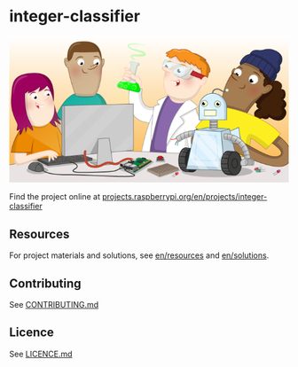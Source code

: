 # integer-classifier

![integer-classifier](banner.png)

Find the project online at [projects.raspberrypi.org/en/projects/integer-classifier](https://projects.raspberrypi.org/en/projects/integer-classifier)

## Resources
For project materials and solutions, see [en/resources](https://github.com/raspberrypilearning/integer-classifier/tree/master/en/resources) and [en/solutions](https://github.com/raspberrypilearning/integer-classifier/tree/master/en/solutions).

## Contributing
See [CONTRIBUTING.md](CONTRIBUTING.md)

## Licence
 See [LICENCE.md](LICENCE.md)